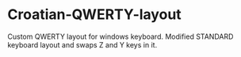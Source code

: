 # Croatian-QWERTY-layout

Custom QWERTY layout for windows keyboard. Modified STANDARD keyboard layout and swaps Z and Y keys in it.
